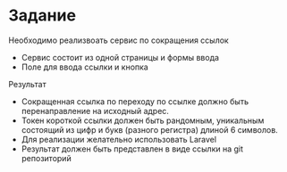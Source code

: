 # Задание

Необходимо реализвоать сервис по сокращения ссылок

- Сервис состоит из одной страницы и формы ввода
- Поле для ввода ссылки и кнопка

Результат

- Сокращенная ссылка по переходу по ссылке должно быть перенаправление на исходный адрес.
- Токен короткой ссылки должен быть рандомным, уникальным состоящий из цифр и букв (разного регистра) длиной 6 символов.
- Для реализации желательно использовать Laravel
- Результат должен быть представлен в виде ссылки на git репозиторий
